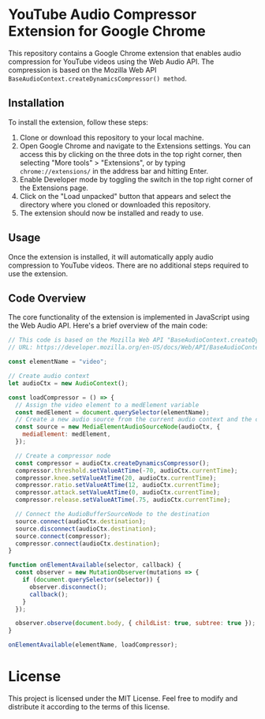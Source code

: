 # YouTube Audio Compressor Extension for Google Chrome

This repository contains a Google Chrome extension that enables audio compression for YouTube videos using the Web Audio API. The compression is based on the Mozilla Web API `BaseAudioContext.createDynamicsCompressor() method`.

## Installation

To install the extension, follow these steps:

1. Clone or download this repository to your local machine.
2. Open Google Chrome and navigate to the Extensions settings. You can access this by clicking on the three dots in the top right corner, then selecting "More tools" > "Extensions", or by typing `chrome://extensions/` in the address bar and hitting Enter.
3. Enable Developer mode by toggling the switch in the top right corner of the Extensions page.
4. Click on the "Load unpacked" button that appears and select the directory where you cloned or downloaded this repository.
5. The extension should now be installed and ready to use.

## Usage

Once the extension is installed, it will automatically apply audio compression to YouTube videos. There are no additional steps required to use the extension.

## Code Overview

The core functionality of the extension is implemented in JavaScript using the Web Audio API. Here's a brief overview of the main code:

```javascript
// This code is based on the Mozilla Web API "BaseAudioContext.createDynamicsCompressor()" example
// URL: https://developer.mozilla.org/en-US/docs/Web/API/BaseAudioContext/createDynamicsCompressor

const elementName = "video";

// Create audio context
let audioCtx = new AudioContext();

const loadCompressor = () => {
  // Assign the video element to a medElement variable
  const medElement = document.querySelector(elementName);
  // Create a new audio source from the current audio context and the current medElement
  const source = new MediaElementAudioSourceNode(audioCtx, {
    mediaElement: medElement,
  });

  // Create a compressor node
  const compressor = audioCtx.createDynamicsCompressor();
  compressor.threshold.setValueAtTime(-70, audioCtx.currentTime);
  compressor.knee.setValueAtTime(20, audioCtx.currentTime);
  compressor.ratio.setValueAtTime(12, audioCtx.currentTime);
  compressor.attack.setValueAtTime(0, audioCtx.currentTime);
  compressor.release.setValueAtTime(.75, audioCtx.currentTime);

  // Connect the AudioBufferSourceNode to the destination
  source.connect(audioCtx.destination);
  source.disconnect(audioCtx.destination);
  source.connect(compressor);
  compressor.connect(audioCtx.destination);
}

function onElementAvailable(selector, callback) {
  const observer = new MutationObserver(mutations => {
    if (document.querySelector(selector)) {
      observer.disconnect();
      callback();
    }
  });

  observer.observe(document.body, { childList: true, subtree: true });
}

onElementAvailable(elementName, loadCompressor);

```

# License

This project is licensed under the MIT License. Feel free to modify and distribute it according to the terms of this license.